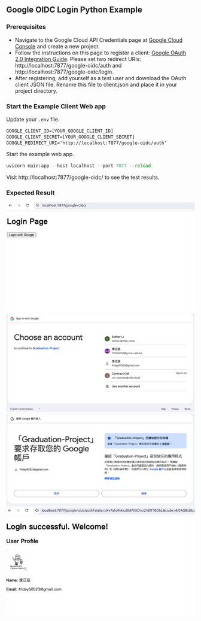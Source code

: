 ## Google OIDC Login Python Example
### Prerequisites
- Navigate to the Google Cloud API Credentials page at [Google Cloud Console](!https://console.cloud.google.com/) and create a new project.
- Follow the instructions on this page to register a client: [Google OAuth 2.0 Integration Guide](!https://growingdna.com/google-oauth-2-0-for-3rd-party-login/). Please set two redirect URIs: http://localhost:7877/google-oidc/auth and http://localhost:7877/google-oidc/login.
- After registering, add yourself as a test user and download the OAuth client JSON file. Rename this file to client.json and place it in your project directory. 


### Start the Example Client Web app
Update your `.env` file.
```
GOOGLE_CLIENT_ID=[YOUR_GOOGLE_CLIENT_ID]
GOOGLE_CLIENT_SECRET=[YOUR_GOOGLE_CLIENT_SECRET]
GOOGLE_REDIRECT_URI='http://localhost:7877/google-oidc/auth'
```

Start the example web app.
```python
uvicorn main:app --host localhost --port 7877 --reload
```
Visit http://localhost:7877/google-oidc/ to see the test results.


### Expected Result
![Homepage](images/homepage.png)
![Login](images/login.png)
![Consent](images/consent.png)
![Login Success](images/login-success.png)